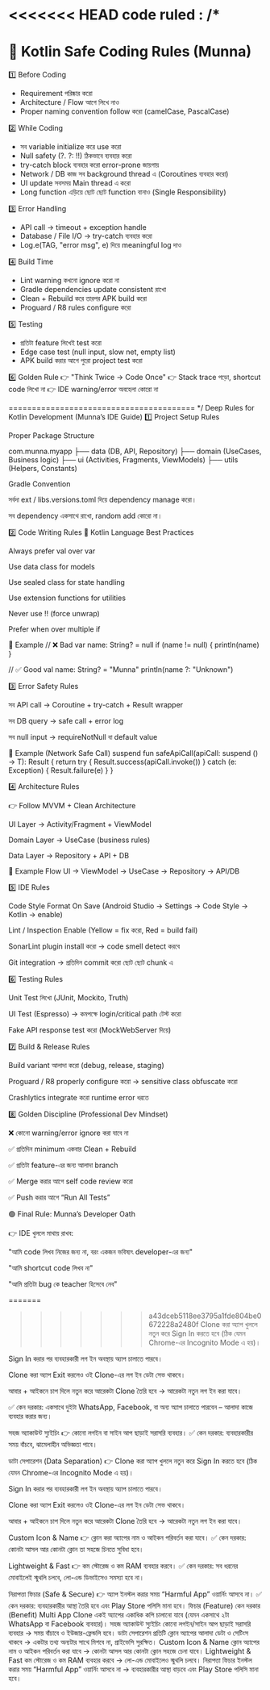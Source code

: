 <<<<<<< HEAD
code ruled : /*
========================================
   🔐 Kotlin Safe Coding Rules (Munna)
========================================

1️⃣ Before Coding
- Requirement পরিষ্কার করো
- Architecture / Flow আগে লিখে নাও
- Proper naming convention follow করো (camelCase, PascalCase)

2️⃣ While Coding
- সব variable initialize করে use করো
- Null safety (?.  ?:  !!) ঠিকভাবে ব্যবহার করো
- try-catch block ব্যবহার করো error-prone জায়গায়
- Network / DB কাজ সব background thread এ (Coroutines ব্যবহার করো)
- UI update সবসময় Main thread এ করো
- Long function এড়িয়ে ছোট ছোট function বানাও (Single Responsibility)

3️⃣ Error Handling
- API call → timeout + exception handle
- Database / File I/O → try-catch ব্যবহার করো
- Log.e(TAG, "error msg", e) দিয়ে meaningful log দাও

4️⃣ Build Time
- Lint warning কখনো ignore করো না
- Gradle dependencies update consistent রাখো
- Clean + Rebuild করে তারপর APK build করো
- Proguard / R8 rules configure করো

5️⃣ Testing
- প্রতিটা feature লিখেই test করো
- Edge case test (null input, slow net, empty list)
- APK build করার আগে পুরো project test করো

6️⃣ Golden Rule
👉 "Think Twice → Code Once"
👉 Stack trace পড়ো, shortcut code লিখো না
👉 IDE warning/error অবহেলা কোরো না

========================================
*/
Deep Rules for Kotlin Development (Munna’s IDE Guide)
1️⃣ Project Setup Rules

Proper Package Structure

com.munna.myapp
    ├── data        (DB, API, Repository)
    ├── domain      (UseCases, Business logic)
    ├── ui          (Activities, Fragments, ViewModels)
    ├── utils       (Helpers, Constants)


Gradle Convention

সর্বদা ext / libs.versions.toml দিয়ে dependency manage করো।

সব dependency একসাথে রাখো, random add কোরো না।

2️⃣ Code Writing Rules
🔹 Kotlin Language Best Practices

Always prefer val over var

Use data class for models

Use sealed class for state handling

Use extension functions for utilities

Never use !! (force unwrap)

Prefer when over multiple if

🔹 Example
// ❌ Bad
var name: String? = null
if (name != null) {
   println(name)
}

// ✅ Good
val name: String? = "Munna"
println(name ?: "Unknown")

3️⃣ Error Safety Rules

সব API call → Coroutine + try-catch + Result wrapper

সব DB query → safe call + error log

সব null input → requireNotNull বা default value

🔹 Example (Network Safe Call)
suspend fun <T> safeApiCall(apiCall: suspend () -> T): Result<T> {
    return try {
        Result.success(apiCall.invoke())
    } catch (e: Exception) {
        Result.failure(e)
    }
}

4️⃣ Architecture Rules

👉 Follow MVVM + Clean Architecture

UI Layer → Activity/Fragment + ViewModel

Domain Layer → UseCase (business rules)

Data Layer → Repository + API + DB

🔹 Example Flow
UI -> ViewModel -> UseCase -> Repository -> API/DB

5️⃣ IDE Rules

Code Style Format On Save (Android Studio → Settings → Code Style → Kotlin → enable)

Lint / Inspection Enable (Yellow = fix করো, Red = build fail)

SonarLint plugin install করো → code smell detect করবে

Git integration → প্রতিদিন commit করো ছোট ছোট chunk এ

6️⃣ Testing Rules

Unit Test লিখো (JUnit, Mockito, Truth)

UI Test (Espresso) → কমপক্ষে login/critical path টেস্ট করো

Fake API response test করো (MockWebServer দিয়ে)

7️⃣ Build & Release Rules

Build variant আলাদা করো (debug, release, staging)

Proguard / R8 properly configure করো → sensitive class obfuscate করো

Crashlytics integrate করো runtime error ধরতে

8️⃣ Golden Discipline (Professional Dev Mindset)

❌ কোনো warning/error ignore করা যাবে না

✅ প্রতিদিন minimum একবার Clean + Rebuild

✅ প্রতিটা feature-এর জন্য আলাদা branch

✅ Merge করার আগে self code review করো

✅ Push করার আগে “Run All Tests”

🟢 Final Rule: Munna’s Developer Oath

👉 IDE খুললে মাথায় রাখব:

"আমি code লিখব নিজের জন্য না, বরং একজন ভবিষ্যৎ developer-এর জন্য"

"আমি shortcut code লিখব না"

"আমি প্রতিটা bug কে teacher হিসেবে নেব"















=======
>>>>>>> a43dceb5118ee3795a1fde804be0672228a2480f
Clone করা অ্যাপ খুললে নতুন করে Sign In করতে হবে (ঠিক যেমন Chrome-এর Incognito Mode এ হয়)।

Sign In করার পর ব্যবহারকারী লগ ইন অবস্থায় অ্যাপ চালাতে পারবে।

Clone করা অ্যাপ Exit করলেও ওই Clone-এর লগ ইন ডেটা সেভ থাকবে।

আবার + আইকনে চাপ দিলে নতুন করে আরেকটা Clone তৈরি হবে → আরেকটা নতুন লগ ইন করা যাবে।




✅ কেন দরকার: একসাথে দুইটা WhatsApp, Facebook, বা অন্য অ্যাপ চালাতে পারবেন – আলাদা কাজে ব্যবহার করার জন্য।

সহজ অ্যাকাউন্ট স্যুইচিং
👉 কোনো লগইন বা সাইন আপ ছাড়াই সরাসরি ব্যবহার।
✅ কেন দরকার: ব্যবহারকারীর সময় বাঁচবে, ঝামেলাহীন অভিজ্ঞতা পাবে।

ডাটা সেপারেশন (Data Separation)
👉 Clone করা অ্যাপ খুললে নতুন করে Sign In করতে হবে (ঠিক যেমন Chrome-এর Incognito Mode এ হয়)।

Sign In করার পর ব্যবহারকারী লগ ইন অবস্থায় অ্যাপ চালাতে পারবে।

Clone করা অ্যাপ Exit করলেও ওই Clone-এর লগ ইন ডেটা সেভ থাকবে।

আবার + আইকনে চাপ দিলে নতুন করে আরেকটা Clone তৈরি হবে → আরেকটা নতুন লগ ইন করা যাবে।

Custom Icon & Name
👉 ক্লোন করা অ্যাপের নাম ও আইকন পরিবর্তন করা যাবে।
✅ কেন দরকার: কোনটা আসল আর কোনটা ক্লোন তা সহজে চিনতে সুবিধা হবে।

Lightweight & Fast
👉 কম স্টোরেজ ও কম RAM ব্যবহার করবে।
✅ কেন দরকার: সব ধরনের মোবাইলেই স্মুথলি চলবে, লো-এন্ড ডিভাইসেও সমস্যা হবে না।

নিরাপত্তা ফিচার (Safe & Secure)
👉 অ্যাপ ইনস্টল করার সময় “Harmful App” ওয়ার্নিং আসবে না।
✅ কেন দরকার: ব্যবহারকারীর আস্থা তৈরি হবে এবং Play Store পলিসি মানা হবে।
ফিচার (Feature)	কেন দরকার (Benefit)
Multi App Clone	একই অ্যাপের একাধিক কপি চালানো যাবে (যেমন একসাথে ২টা WhatsApp বা Facebook ব্যবহার)।
সহজ অ্যাকাউন্ট স্যুইচিং	কোনো লগইন/সাইন আপ ছাড়াই সরাসরি ব্যবহার → সময় বাঁচাবে ও ইউজার-ফ্রেন্ডলি হবে।
ডাটা সেপারেশন	প্রতিটি ক্লোন অ্যাপের আলাদা ডেটা ও সেটিংস থাকবে → একটার তথ্য অন্যটার সাথে মিশবে না, প্রাইভেসি সুরক্ষিত।
Custom Icon & Name	ক্লোন অ্যাপের নাম ও আইকন পরিবর্তন করা যাবে → কোনটা আসল আর কোনটা ক্লোন সহজে চেনা যাবে।
Lightweight & Fast	কম স্টোরেজ ও কম RAM ব্যবহার করবে → লো-এন্ড মোবাইলেও স্মুথলি চলবে।
নিরাপত্তা ফিচার	ইনস্টল করার সময় “Harmful App” ওয়ার্নিং আসবে না → ব্যবহারকারীর আস্থা বাড়বে এবং Play Store পলিসি মানা হবে।